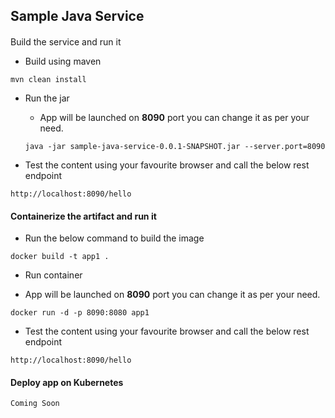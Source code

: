 ## Sample Java Service

####
Build the service and run it
* Build using maven
```
mvn clean install
```
* Run the jar
  - App will be launched on **8090** port you can change it as per your need.
  ```
  java -jar sample-java-service-0.0.1-SNAPSHOT.jar --server.port=8090
  ```

* Test the content using your favourite browser and call the below rest endpoint
```
http://localhost:8090/hello
```

#### Containerize the artifact and run it
* Run the below command to build the image
```
docker build -t app1 .
```
* Run container
 - App will be launched on **8090** port you can change it as per your need.
```
docker run -d -p 8090:8080 app1
```
* Test the content using your favourite browser and call the below rest endpoint
```
http://localhost:8090/hello
```

#### Deploy app on Kubernetes
```
Coming Soon
```

